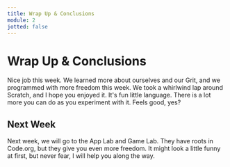 ```yaml
---
title: Wrap Up & Conclusions
module: 2
jotted: false
---
```


# Wrap Up & Conclusions

Nice job this week.  We learned more about ourselves and our Grit, and we programmed with more freedom this week.  We took a whirlwind lap around Scratch, and I hope you enjoyed it. It's fun little language. There is a lot more you can do as you experiment with it.    Feels good, yes?

## Next Week

Next week, we will go to the App Lab and Game Lab.  They have roots in Code.org, but they give you even more freedom.  It might look a little funny at first, but never fear, I will help you along the way.